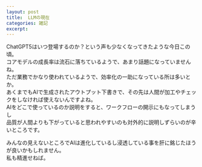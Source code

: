 ```yaml
---
layout: post
title:  LLMの現在
categories: 雑記
excerpt: 
---
```

ChatGPT5はいつ登場するのか？という声も少なくなってきたような今日この頃。  
コアモデルの成長率は流石に落ちているようで、あまり話題になっていませんね。  
ただ業務でかなり使われているようで、効率化の一助になっている所は多いとか。  
あくまでもAIで生成されたアウトプット下書きで、その先は人間が加工やチェックをしなければ使えないんですよね。  
AIをどこで使っているのか説明をすると、ワークフローの開示にもなってしまうし  
品質が人間よりも下がっていると思われやすいのも対外的に説明しずらいのが辛いところです。

みんなの見えないところでAIは進化しているし浸透している事を肝に銘じたほうが良いかもしれません。  
私も精進せねば。
